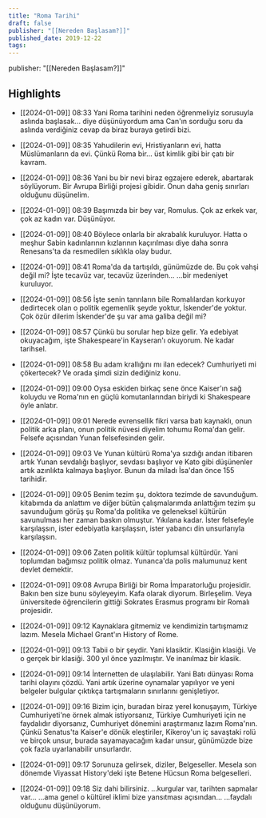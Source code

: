 ```yaml
---
title: "Roma Tarihi"
draft: false
publisher: "[[Nereden Başlasam?]]"
published_date: 2019-12-22
tags:
---
```

publisher: "[[Nereden Başlasam?]]"


## Highlights
* [[2024-01-09]] 08:33  Yani Roma tarihini neden öğrenmeliyiz sorusuyla aslında başlasak... diye düşünüyordum ama Can'ın sorduğu soru da aslında verdiğiniz cevap da biraz buraya getirdi bizi.

* [[2024-01-09]] 08:35  Yahudilerin evi, Hristiyanların evi, hatta Müslümanların da evi. Çünkü Roma bir... üst kimlik gibi bir çatı bir kavram.

* [[2024-01-09]] 08:36  Yani bu bir nevi biraz egzajere ederek, abartarak söylüyorum. Bir Avrupa Birliği projesi gibidir. Onun daha geniş sınırları olduğunu düşünelim.

* [[2024-01-09]] 08:39  Başımızda bir bey var, Romulus. Çok az erkek var, çok az kadın var. Düşünüyor.

* [[2024-01-09]] 08:40  Böylece onlarla bir akrabalık kuruluyor. Hatta o meşhur Sabin kadınlarının kızlarının kaçırılması diye daha sonra Renesans'ta da resmedilen sıklıkla olay budur.

* [[2024-01-09]] 08:41  Roma'da da tartışıldı, günümüzde de. Bu çok vahşi değil mi? İşte tecavüz var, tecavüz üzerinden... ...bir medeniyet kuruluyor.

* [[2024-01-09]] 08:56  İşte senin tanrıların bile Romalılardan korkuyor dedirtecek olan o politik egemenlik şeyde yoktur, İskender'de yoktur. Çok özür dilerim İskender'de şu var ama galiba değil mi?

* [[2024-01-09]] 08:57  Çünkü bu sorular hep bize gelir. Ya edebiyat okuyacağım, işte Shakespeare'in Kayseran'ı okuyorum. Ne kadar tarihsel.

* [[2024-01-09]] 08:58  Bu adam krallığını mı ilan edecek? Cumhuriyeti mi çökertecek? Ve orada şimdi sizin dediğiniz konu.

* [[2024-01-09]] 09:00  Oysa eskiden birkaç sene önce Kaiser'ın sağ koluydu ve Roma'nın en güçlü komutanlarından biriydi ki Shakespeare öyle anlatır.

* [[2024-01-09]] 09:01  Nerede evrensellik fikri varsa batı kaynaklı, onun politik arka planı, onun politik nüvesi diyelim tohumu Roma'dan gelir. Felsefe açısından Yunan felsefesinden gelir.

* [[2024-01-09]] 09:03  Ve Yunan kültürü Roma'ya sızdığı andan itibaren artık Yunan sevdalığı başlıyor, sevdası başlıyor ve Kato gibi düşünenler artık azınlıkta kalmaya başlıyor. Bunun da miladı İsa'dan önce 155 tarihidir.

* [[2024-01-09]] 09:05  Benim tezim şu, doktora tezimde de savunduğum. kitabımda da anlattım ve diğer bütün çalışmalarımda anlattığım tezim şu savunduğum görüş şu Roma'da politika ve geleneksel kültürün savunulması her zaman baskın olmuştur. Yıkılana kadar. İster felsefeyle karşılaşsın, ister edebiyatla karşılaşsın, ister yabancı din unsurlarıyla karşılaşsın.

* [[2024-01-09]] 09:06  Zaten politik kültür toplumsal kültürdür. Yani toplumdan bağımsız politik olmaz. Yunanca'da polis malumunuz kent devlet demektir.

* [[2024-01-09]] 09:08  Avrupa Birliği bir Roma İmparatorluğu projesidir. Bakın ben size bunu söyleyeyim. Kafa olarak diyorum. Birleşelim. Veya üniversitede öğrencilerin gittiği Sokrates Erasmus programı bir Romalı projesidir.

* [[2024-01-09]] 09:12  Kaynaklara gitmemiz ve kendimizin tartışmamız lazım. Mesela Michael Grant'ın History of Rome.

* [[2024-01-09]] 09:13  Tabii o bir şeydir. Yani klasiktir. Klasiğin klasiği. Ve o gerçek bir klasiği. 300 yıl önce yazılmıştır. Ve inanılmaz bir klasik.

* [[2024-01-09]] 09:14  İnternetten de ulaşılabilir. Yani Batı dünyası Roma tarihi olayını çözdü. Yani artık üzerine oynamalar yapılıyor ve yeni belgeler bulgular çıktıkça tartışmaların sınırlarını genişletiyor.

* [[2024-01-09]] 09:16  Bizim için, buradan biraz yerel konuşayım, Türkiye Cumhuriyeti'ne örnek almak istiyorsanız, Türkiye Cumhuriyeti için ne faydalıdır diyorsanız, Cumhuriyet dönemini araştırmanız lazım Roma'nın. Çünkü Senatus'ta Kaiser'e dönük eleştiriler, Kikeroy'un iç savaştaki rolü ve birçok unsur, burada sayamayacağım kadar unsur, günümüzde bize çok fazla uyarlanabilir unsurlardır.

* [[2024-01-09]] 09:17  Sorunuza gelirsek, diziler, Belgeseller. Mesela son dönemde Viyassat History'deki işte Betene Hücsun Roma belgeselleri.

* [[2024-01-09]] 09:18  Siz dahi bilirsiniz. ...kurgular var, tarihten sapmalar var... ...ama genel o kültürel iklimi bize yansıtması açısından... ...faydalı olduğunu düşünüyorum.

